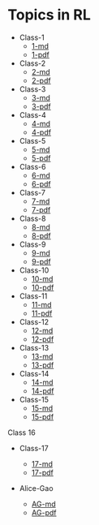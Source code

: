 # Topics in RL

- Class-1
  - [1-md](Class-1/03-01.md)
  - [1-pdf](Class-1/03-01.pdf)
- Class-2
  - [2-md](Class-2/06-01.md)
  - [2-pdf](Class-2/06-01.pdf)
- Class-3
  - [3-md](Class-3/10-01.md)
  - [3-pdf](Class-3/10-01.pdf)
- Class-4
  - [4-md](Class-4/13-01.md)
  - [4-pdf](Class-4/13-01.pdf)
- Class-5
  - [5-md](Class-5/17-01.md)
  - [5-pdf](Class-5/17-01.pdf)
- Class-6
  - [6-md](Class-6/24-01.md)
  - [6-pdf](Class-6/24-01.pdf)
- Class-7
  - [7-md](Class-7/27-01.md)
  - [7-pdf](Class-7/27-01.pdf)
- Class-8
  - [8-md](Class-8/31-01.md)
  - [8-pdf](Class-8/31-01.pdf)
- Class-9
  - [9-md](Class-9/07-02.md)
  - [9-pdf](Class-9/07-02.pdf)
- Class-10
  - [10-md](Class-10/10-02.md)
  - [10-pdf](Class-10/10-02.pdf)
- Class-11
  - [11-md](Class-11/14-02.md)
  - [11-pdf](Class-11/14-02.pdf)
- Class-12
  - [12-md](Class-12/17-02.md)
  - [12-pdf](Class-12/17-02.pdf)
- Class-13
  - [13-md](Class-13/21-02.md)
  - [13-pdf](Class-13/21-02.pdf)
- Class-14
  - [14-md](Class-14/14-03.md)
  - [14-pdf](Class-14/14-03.pdf)
- Class-15
  - [15-md](Class-15/21-03.md)
  - [15-pdf](Class-15/21-03.pdf)

Class 16

- Class-17
  - [17-md](Class-17/28-03.md)
  - [17-pdf](Class-17/28-03.pdf)

- Alice-Gao
  - [AG-md](Alice-Gao/notes.md)
  - [AG-pdf](Alice-Gao/notes.pdf)
